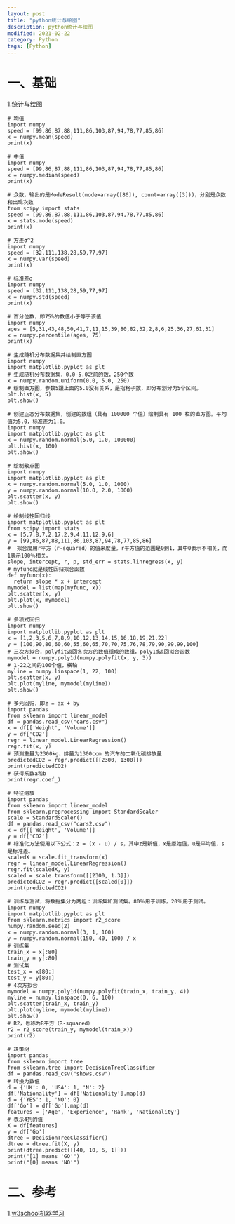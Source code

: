 ```yaml
---
layout: post
title: "python统计与绘图"
description: python统计与绘图
modified: 2021-02-22
category: Python
tags: [Python]
---
```


# 一、基础

1.统计与绘图

    # 均值
    import numpy
    speed = [99,86,87,88,111,86,103,87,94,78,77,85,86]
    x = numpy.mean(speed)
    print(x)
    
    # 中值
    import numpy    
    speed = [99,86,87,88,111,86,103,87,94,78,77,85,86]
    x = numpy.median(speed)
    print(x)
    
    # 众数，输出的是ModeResult(mode=array([86]), count=array([3]))，分别是众数和出现次数
    from scipy import stats
    speed = [99,86,87,88,111,86,103,87,94,78,77,85,86]
    x = stats.mode(speed)
    print(x)
    
    # 方差σ^2
    import numpy
    speed = [32,111,138,28,59,77,97]
    x = numpy.var(speed)
    print(x)

    # 标准差σ
    import numpy
    speed = [32,111,138,28,59,77,97]
    x = numpy.std(speed)
    print(x)

    # 百分位数，即75%的数值小于等于该值
    import numpy
    ages = [5,31,43,48,50,41,7,11,15,39,80,82,32,2,8,6,25,36,27,61,31]
    x = numpy.percentile(ages, 75)
    print(x)
    
    # 生成随机分布数据集并绘制直方图
    import numpy
    import matplotlib.pyplot as plt
    # 生成随机分布数据集，0.0-5.0之前的数，250个数
    x = numpy.random.uniform(0.0, 5.0, 250)
    # 绘制直方图，参数5跟上面的5.0没有关系，是指格子数，即分布划分为5个区间。
    plt.hist(x, 5)
    plt.show()
    
    # 创建正态分布数据集，创建的数组（具有 100000 个值）绘制具有 100 栏的直方图。平均值为5.0，标准差为1.0。
    import numpy
    import matplotlib.pyplot as plt
    x = numpy.random.normal(5.0, 1.0, 100000)
    plt.hist(x, 100)
    plt.show()
    
    # 绘制散点图
    import numpy
    import matplotlib.pyplot as plt
    x = numpy.random.normal(5.0, 1.0, 1000)
    y = numpy.random.normal(10.0, 2.0, 1000)
    plt.scatter(x, y)
    plt.show()
    
    # 绘制线性回归线
    import matplotlib.pyplot as plt
    from scipy import stats
    x = [5,7,8,7,2,17,2,9,4,11,12,9,6]
    y = [99,86,87,88,111,86,103,87,94,78,77,85,86]
    #  拟合度用r平方（r-squared）的值来度量。r平方值的范围是0到1，其中0表示不相关，而1表示100％相关。
    slope, intercept, r, p, std_err = stats.linregress(x, y)
    # myfunc就是线性回归拟合函数
    def myfunc(x):
      return slope * x + intercept  
    mymodel = list(map(myfunc, x))
    plt.scatter(x, y)
    plt.plot(x, mymodel)
    plt.show()
    
    # 多项式回归
    import numpy
    import matplotlib.pyplot as plt
    x = [1,2,3,5,6,7,8,9,10,12,13,14,15,16,18,19,21,22]
    y = [100,90,80,60,60,55,60,65,70,70,75,76,78,79,90,99,99,100]
    # 三次方拟合，polyfit返回各次方的数值组成的数组，poly1d返回拟合函数
    mymodel = numpy.poly1d(numpy.polyfit(x, y, 3))
    # 1-22之间的100个值，横轴
    myline = numpy.linspace(1, 22, 100)
    plt.scatter(x, y)
    plt.plot(myline, mymodel(myline))
    plt.show()
    
    # 多元回归，即z = ax + by
    import pandas
    from sklearn import linear_model
    df = pandas.read_csv("cars.csv")
    x = df[['Weight', 'Volume']]
    y = df['CO2']
    regr = linear_model.LinearRegression()
    regr.fit(x, y)
    # 预测重量为2300kg、排量为1300ccm 的汽车的二氧化碳排放量
    predictedCO2 = regr.predict([[2300, 1300]])
    print(predictedCO2)
    # 获得系数a和b
    print(regr.coef_)
    
    # 特征缩放
    import pandas
    from sklearn import linear_model
    from sklearn.preprocessing import StandardScaler
    scale = StandardScaler()
    df = pandas.read_csv("cars2.csv")
    x = df[['Weight', 'Volume']]
    y = df['CO2']
    # 标准化方法使用以下公式：z = (x - u) / s，其中z是新值，x是原始值，u是平均值，s是标准差。
    scaledX = scale.fit_transform(x)
    regr = linear_model.LinearRegression()
    regr.fit(scaledX, y)
    scaled = scale.transform([[2300, 1.3]])
    predictedCO2 = regr.predict([scaled[0]])
    print(predictedCO2)
    
    # 训练与测试，将数据集分为两组：训练集和测试集。80％用于训练，20％用于测试。
    import numpy
    import matplotlib.pyplot as plt
    from sklearn.metrics import r2_score
    numpy.random.seed(2)
    x = numpy.random.normal(3, 1, 100)
    y = numpy.random.normal(150, 40, 100) / x
    # 训练集
    train_x = x[:80]
    train_y = y[:80]
    # 测试集
    test_x = x[80:]
    test_y = y[80:]
    # 4次方拟合
    mymodel = numpy.poly1d(numpy.polyfit(train_x, train_y, 4))
    myline = numpy.linspace(0, 6, 100)
    plt.scatter(train_x, train_y)
    plt.plot(myline, mymodel(myline))
    plt.show()
    # R2，也称为R平方（R-squared）
    r2 = r2_score(train_y, mymodel(train_x))
    print(r2)
    
    # 决策树
    import pandas
    from sklearn import tree
    from sklearn.tree import DecisionTreeClassifier
    df = pandas.read_csv("shows.csv")
    # 转换为数值
    d = {'UK': 0, 'USA': 1, 'N': 2}
    df['Nationality'] = df['Nationality'].map(d)
    d = {'YES': 1, 'NO': 0}
    df['Go'] = df['Go'].map(d)
    features = ['Age', 'Experience', 'Rank', 'Nationality']
    # 表示4列的值
    X = df[features]
    y = df['Go']
    dtree = DecisionTreeClassifier()
    dtree = dtree.fit(X, y)
    print(dtree.predict([[40, 10, 6, 1]]))
    print("[1] means 'GO'")
    print("[0] means 'NO'")

# 二、参考

1.[w3school机器学习](https://www.w3school.com.cn/python/python_ml_getting_started.asp)